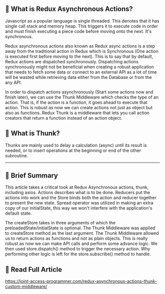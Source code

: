 ## :art: What is Redux Asynchronous Actions?

Javascript as a popular language is single threaded. This denotes that it has single call stack and memory heap. This triggers it to execute code in order and must finish executing a piece code before moving onto the next. It's synchronous.

Redux asynchronous actions also known as Redux async actions is a step away from the traditional action in Redux which is Synchronous (One action is executed first before moving to the next). This is to say that by default, Redux actions are dispatched synchronously. Dispatching actions synchronously might not be beneficial when creating a robust application that needs to fetch some data or connect to an external API as a lot of time will be wasted while retrieving data either from the Database or from the any API. 

In order to dispatch actions asynchronously (Start some actions now and finish later), we can use the Thunk Middleware  which checks the type of an action. That is,  if the action is a function, it goes ahead to execute that action. This is robust as now we can create actions not just as object but also as functions.  Redux Thunk is a middleware that lets you call action creators that return a function instead of an action object.



## :art: What is Thunk?

Thunks  are mainly used to delay a calculation (async) until its result is needed, or to insert operations at the beginning or end of the other subroutine.


-----------------------------------------------------------------------------------------------------------------------------------------------------------------


## :art: Brief Summary

This article takes a critical took at Redux Asynchronous actions, thunk, including axios. 
Actions describes what is to be done. Reducers put the actions into work and the Store binds both the action and reducer together to present the new state. 
Spread operator was utilized in making an extra copy of our initialState, this way we won't interfere with the application's default state. 

The createStore takes in three arguments of which the preloadedState/initialState is optional.
The Thunk Middleware was applied to createStore method as the last argument. 
The Thunk Middleware allowed us to return actions as functions and not as plain objects. 
This is really robust as now we can make API calls and perform some advance logic. We then used store.dispatch() method to trigger the necessary action. 
Why performing other logic is left for the store.subscribe() method to handle.


## :rocket: Read Full Article

https://joint-access-programmer.com/redux-asynchronous-actions-thunk-custom-middleware/

